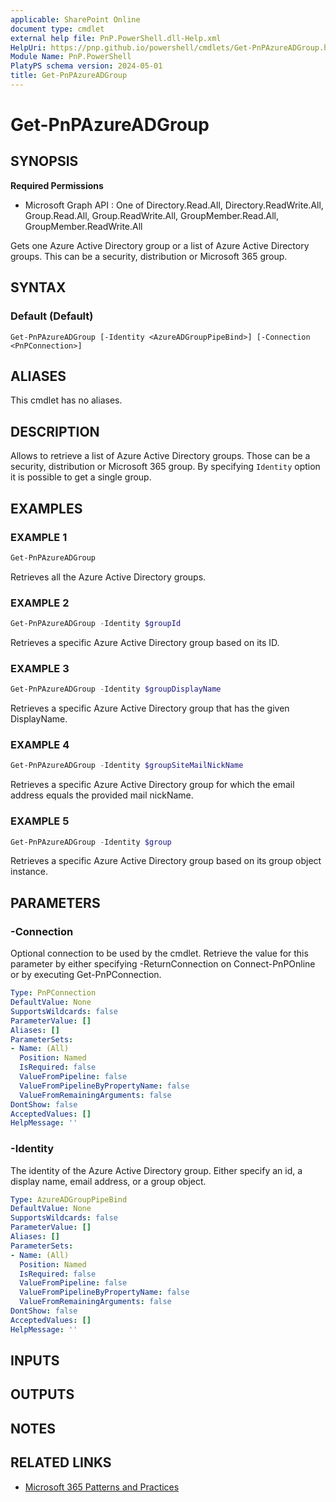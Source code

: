 ```yaml
---
applicable: SharePoint Online
document type: cmdlet
external help file: PnP.PowerShell.dll-Help.xml
HelpUri: https://pnp.github.io/powershell/cmdlets/Get-PnPAzureADGroup.html
Module Name: PnP.PowerShell
PlatyPS schema version: 2024-05-01
title: Get-PnPAzureADGroup
---
```


# Get-PnPAzureADGroup

## SYNOPSIS

**Required Permissions**

  * Microsoft Graph API : One of Directory.Read.All, Directory.ReadWrite.All, Group.Read.All, Group.ReadWrite.All, GroupMember.Read.All, GroupMember.ReadWrite.All

Gets one Azure Active Directory group or a list of Azure Active Directory groups. This can be a security, distribution or Microsoft 365 group.

## SYNTAX

### Default (Default)

```
Get-PnPAzureADGroup [-Identity <AzureADGroupPipeBind>] [-Connection <PnPConnection>]
```

## ALIASES

This cmdlet has no aliases.

## DESCRIPTION

Allows to retrieve a list of Azure Active Directory groups. Those can be a security, distribution or Microsoft 365 group. By specifying `Identity` option it is possible to get a single group.

## EXAMPLES

### EXAMPLE 1

```powershell
Get-PnPAzureADGroup
```

Retrieves all the Azure Active Directory groups.

### EXAMPLE 2

```powershell
Get-PnPAzureADGroup -Identity $groupId
```

Retrieves a specific Azure Active Directory group based on its ID.

### EXAMPLE 3

```powershell
Get-PnPAzureADGroup -Identity $groupDisplayName
```

Retrieves a specific Azure Active Directory group that has the given DisplayName.

### EXAMPLE 4

```powershell
Get-PnPAzureADGroup -Identity $groupSiteMailNickName
```

Retrieves a specific Azure Active Directory group for which the email address equals the provided mail nickName.

### EXAMPLE 5

```powershell
Get-PnPAzureADGroup -Identity $group
```

Retrieves a specific Azure Active Directory group based on its group object instance.

## PARAMETERS

### -Connection

Optional connection to be used by the cmdlet. Retrieve the value for this parameter by either specifying -ReturnConnection on Connect-PnPOnline or by executing Get-PnPConnection.

```yaml
Type: PnPConnection
DefaultValue: None
SupportsWildcards: false
ParameterValue: []
Aliases: []
ParameterSets:
- Name: (All)
  Position: Named
  IsRequired: false
  ValueFromPipeline: false
  ValueFromPipelineByPropertyName: false
  ValueFromRemainingArguments: false
DontShow: false
AcceptedValues: []
HelpMessage: ''
```

### -Identity

The identity of the Azure Active Directory group. Either specify an id, a display name, email address, or a group object.

```yaml
Type: AzureADGroupPipeBind
DefaultValue: None
SupportsWildcards: false
ParameterValue: []
Aliases: []
ParameterSets:
- Name: (All)
  Position: Named
  IsRequired: false
  ValueFromPipeline: false
  ValueFromPipelineByPropertyName: false
  ValueFromRemainingArguments: false
DontShow: false
AcceptedValues: []
HelpMessage: ''
```

## INPUTS

## OUTPUTS

## NOTES

## RELATED LINKS

- [Microsoft 365 Patterns and Practices](https://aka.ms/m365pnp)
